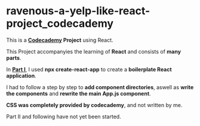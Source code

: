 # ravenous-a-yelp-like-react-project_codecademy
This is a **[Codecademy](https://www.codecademy.com/learn) Project** using React.



This Project accompanyies the learning of **React** and consists of **many parts**.

In **[Part I](https://www.codecademy.com/paths/web-development/tracks/front-end-applications-with-react/modules/react-development-setup-and-ravenous-part-1/projects/create-prj-components)**, I used **npx create-react-app** to create a **boilerplate React application**.

I had to follow a step by step to **add component directories**, aswell as **write the components** and **rewrite the main App.js component**.

**CSS was completely provided by codecademy**, and not written by me.

Part II and following have not yet been started.

